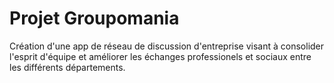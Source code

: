 # Projet Groupomania

Création d'une app de réseau de discussion d'entreprise visant à consolider l'esprit d'équipe et améliorer les échanges professionels et sociaux entre les différents départements.
